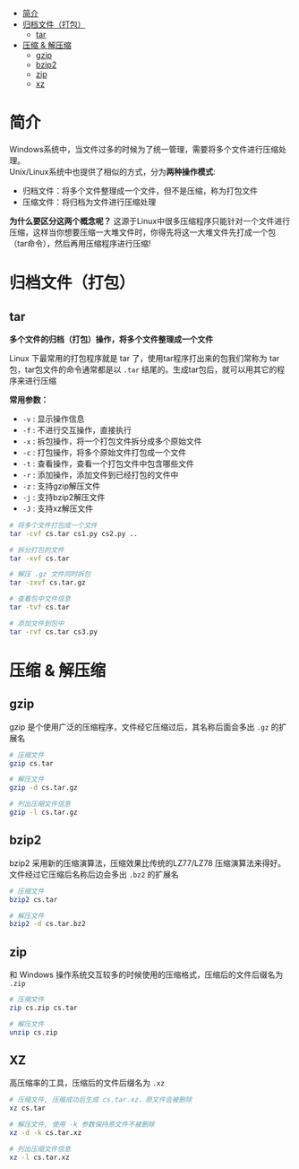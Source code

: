 <!-- TOC -->

- [简介](#%e7%ae%80%e4%bb%8b)
- [归档文件（打包）](#%e5%bd%92%e6%a1%a3%e6%96%87%e4%bb%b6%e6%89%93%e5%8c%85)
  - [tar](#tar)
- [压缩 & 解压缩](#%e5%8e%8b%e7%bc%a9--%e8%a7%a3%e5%8e%8b%e7%bc%a9)
  - [gzip](#gzip)
  - [bzip2](#bzip2)
  - [zip](#zip)
  - [xz](#xz)

<!-- /TOC -->

# 简介

Windows系统中，当文件过多的时候为了统一管理，需要将多个文件进行压缩处理。  
Unix/Linux系统中也提供了相似的方式，分为**两种操作模式**:

- 归档文件：将多个文件整理成一个文件，但不是压缩，称为打包文件
- 压缩文件：将归档为文件进行压缩处理

**为什么要区分这两个概念呢？**
这源于Linux中很多压缩程序只能针对一个文件进行压缩，这样当你想要压缩一大堆文件时，你得先将这一大堆文件先打成一个包（tar命令），然后再用压缩程序进行压缩!

# 归档文件（打包）

## tar

**多个文件的归档（打包）操作，将多个文件整理成一个文件**

Linux 下最常用的打包程序就是 tar 了，使用tar程序打出来的包我们常称为 tar包，tar包文件的命令通常都是以 `.tar` 结尾的。生成tar包后，就可以用其它的程序来进行压缩

**常用参数：**

- `-v` : 显示操作信息
- `-f` : 不进行交互操作，直接执行
- `-x` : 拆包操作，将一个打包文件拆分成多个原始文件
- `-c` : 打包操作，将多个原始文件打包成一个文件
- `-t` : 查看操作，查看一个打包文件中包含哪些文件
- `-r` : 添加操作，添加文件到已经打包的文件中
- `-z` : 支持gzip解压文件
- `-j` : 支持bzip2解压文件
- `-J` : 支持xz解压文件

```bash
# 将多个文件打包成一个文件
tar -cvf cs.tar cs1.py cs2.py ..

# 拆分打包的文件
tar -xvf cs.tar

# 解压 .gz 文件同时拆包
tar -zxvf cs.tar.gz

# 查看包中文件信息
tar -tvf cs.tar

# 添加文件到包中
tar -rvf cs.tar cs3.py
```

# 压缩 & 解压缩

## gzip

gzip 是个使用广泛的压缩程序，文件经它压缩过后，其名称后面会多出 `.gz` 的扩展名

```bash
# 压缩文件
gzip cs.tar

# 解压文件
gzip -d cs.tar.gz

# 列出压缩文件信息
gzip -l cs.tar.gz
```

## bzip2

bzip2 采用新的压缩演算法，压缩效果比传统的LZ77/LZ78 压缩演算法来得好。文件经过它压缩后名称后边会多出 `.bz2` 的扩展名

```bash
# 压缩文件
bzip2 cs.tar

# 解压文件
bzip2 -d cs.tar.bz2
```

## zip

和 Windows 操作系统交互较多的时候使用的压缩格式，压缩后的文件后缀名为 `.zip`

```bash
# 压缩文件
zip cs.zip cs.tar

# 解压文件
unzip cs.zip
```

## XZ

高压缩率的工具，压缩后的文件后缀名为 `.xz`

```bash
# 压缩文件, 压缩成功后生成 cs.tar.xz，原文件会被删除
xz cs.tar

# 解压文件, 使用 -k 参数保持原文件不被删除
xz -d -k cs.tar.xz

# 列出压缩文件信息
xz -l cs.tar.xz
```

